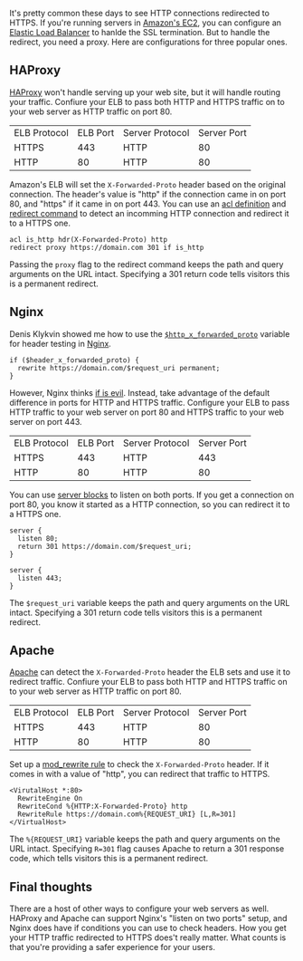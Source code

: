 <!--
title: Forcing HTTPS on in Amazon's EC2
created: 7 May 2013 - 9:52 pm
updated: 13 September 2013 - 7:01 am
publish: 7 May 2013
slug: https-elb
tags: coding, aws
-->

It's pretty common these days to see HTTP connections redirected to HTTPS. If
you're running servers in [Amazon's EC2][ec2], you can configure an
[Elastic Load Balancer][] to hanlde the SSL termination. But to handle the
redirect, you need a proxy. Here are configurations for three popular ones.

## HAProxy ##

[HAProxy][] won't handle serving up your web site, but it will handle routing
your traffic. Confiure your ELB to pass both HTTP and HTTPS traffic on to your
web server as HTTP traffic on port 80.

<table width="100%">
  <tr>
    <td>ELB Protocol</td>
    <td>ELB Port</td>
    <td>Server Protocol</td>
    <td>Server Port</td>
  </tr>
  <tr>
    <td>HTTPS</td><td>443</td>
    <td>HTTP</td><td>80</td>
  </tr>
  <tr>
    <td>HTTP</td><td>80</td>
    <td>HTTP</td><td>80</td>
  </tr>
</table>

Amazon's ELB will set the `X-Forwarded-Proto` header based on the original
connection. The header's value is "http" if the connection came in on port 80,
and "https" if it came in on port 443. You can use an [acl definition][] and
[redirect command][] to detect an incomming HTTP connection and redirect it
to a HTTPS one.

    acl is_http hdr(X-Forwarded-Proto) http
    redirect proxy https://domain.com 301 if is_http

Passing the `proxy` flag to the redirect command keeps the path and query
arguments on the URL intact. Specifying a 301 return code tells visitors
this is a permanent redirect.

## Nginx ##

Denis Klykvin showed me how to use the [`$http_x_forwarded_proto`][http_header]
variable for header testing in [Nginx][].

    if ($header_x_forwarded_proto) {
      rewrite https://domain.com/$request_uri permanent;
    }

However, Nginx thinks [if is evil][]. Instead, take advantage of the default
difference in ports for HTTP and HTTPS traffic. Configure your ELB to pass HTTP
traffic to your web server on port 80 and HTTPS traffic to your web server on
port 443.

<table width="100%">
  <tr>
    <td>ELB Protocol</td>
    <td>ELB Port</td>
    <td>Server Protocol</td>
    <td>Server Port</td>
  </tr>
  <tr>
    <td>HTTPS</td><td>443</td>
    <td>HTTP</td><td>443</td>
  </tr>
  <tr>
    <td>HTTP</td><td>80</td>
    <td>HTTP</td><td>80</td>
  </tr>
</table>

You can use [server blocks][] to listen on both ports. If you get a connection
on port 80, you know it started as a HTTP connection, so you can redirect it to
a HTTPS one.

    server {
      listen 80;
      return 301 https://domain.com/$request_uri;
    }

    server {
      listen 443;
    }

The `$request_uri` variable keeps the path and query arguments on the URL
intact. Specifying a 301 return code tells visitors this is a permanent
redirect.

## Apache ##

[Apache][] can detect the `X-Forwarded-Proto` header the ELB sets and
use it to redirect traffic. Confiure your ELB to pass both HTTP and HTTPS
traffic on to your web server as HTTP traffic on port 80.

<table width="100%">
  <tr>
    <td>ELB Protocol</td>
    <td>ELB Port</td>
    <td>Server Protocol</td>
    <td>Server Port</td>
  </tr>
  <tr>
    <td>HTTPS</td><td>443</td>
    <td>HTTP</td><td>80</td>
  </tr>
  <tr>
    <td>HTTP</td><td>80</td>
    <td>HTTP</td><td>80</td>
  </tr>
</table>

Set up a [mod_rewrite rule][] to check the `X-Forwarded-Proto` header. If it
comes in with a value of "http", you can redirect that traffic to HTTPS.

    <VirutalHost *:80>
      RewriteEngine On
      RewriteCond %{HTTP:X-Forwarded-Proto} http
      RewriteRule https://domain.com%{REQUEST_URI} [L,R=301]
    </VirtualHost>

The `%{REQUEST_URI}` variable keeps the path and query arguments on the URL
intact. Specifying  `R=301` flag causes Apache to return a 301 response
code, which tells visitors this is a permanent redirect.

## Final thoughts ##

There are a host of other ways to configure your web servers as well.
HAProxy and Apache can support Nginx's "listen on two ports" setup, and
Nginx does have if conditions you can use to check headers. How you get your
HTTP traffic redirected to HTTPS does't really matter. What counts is that
you're providing a safer experience for your users.


[ec2]: http://aws.amazon.com/ec2 "Various (Amazon): Amazon Elastic Compute Cloud"
[Elastic Load Balancer]: http://aws.amazon.com/elasticloadbalancing "Various (Amazon): Elastic Load Balancing"
[HAProxy]: http://haproxy.1wt.eu/ "Various (HAProxy): The Reliable, High Performance TCP/HTTP Load Balancer"
[acl definition]: http://code.google.com/p/haproxy-docs/wiki/UsingACLs "Various (haproxy-docs): Using ACLs"
[redirect command]: http://code.google.com/p/haproxy-docs/wiki/redirect "Various (haproxy-docs): redirect"
[Nginx]: http://nginx.org/ "Various (Nginx): Nginx HTTP and Reverse Proxy Server"
[http_header]: http://wiki.nginx.org/HttpCoreModule#2.4http_HEADER "Various (nginx): $http_HEADER variable"
[if is evil]: http://wiki.nginx.org/IfIsEvil "Various (nginx): If is evil"
[server blocks]: http://nginx.org/en/docs/http/nginx_core_module.html#listen "Various (Nginx): listen"
[Apache]: http://httpd.apache.org/ "Various (Apache Foundation): Apache HTTP Server Project"
[mod_rewrite rule]: http://httpd.apache.org/docs/current/mod/mod_rewrite.html "Various (Apache Foundation): mod_rewrite - Apache HTTP Server Project"
